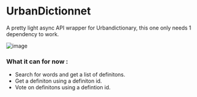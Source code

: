 # UrbanDictionnet
A pretty light async API wrapper for Urbandictionary, this one only needs 1 dependency to work.

![image](https://img.shields.io/nuget/v/Urbandictionary.svg)
### What it can for now : 

* Search for words and get a list of definitons.
* Get a definiton using a definiton id.
* Vote on definitons using a defintion id.
